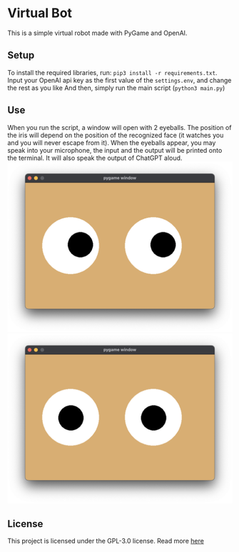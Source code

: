 # Virtual Bot

This is a simple virtual robot made with PyGame and OpenAI.

## Setup
To install the required libraries, run: `pip3 install -r requirements.txt`.
Input your OpenAI api key as the first value of the `settings.env`, and change the rest as you like
And then, simply run the main script (`python3 main.py`)

## Use
When you run the script, a window will open with 2 eyeballs. The position of the iris will depend on the position of the recognized face (it watches you and you will never escape from it).
When the eyeballs appear, you may speak into your microphone, the input and the output will be printed onto the terminal. It will also speak the output of ChatGPT aloud.
![Screenshot of window](./.github/images/Screenshot%202024-03-10%20at%2015.47.58.png)
![Screenshot of window](./.github/images/Screenshot%202024-03-10%20at%2015.48.04.png)

## License
This project is licensed under the GPL-3.0 license.
Read more [here](LICENSE)